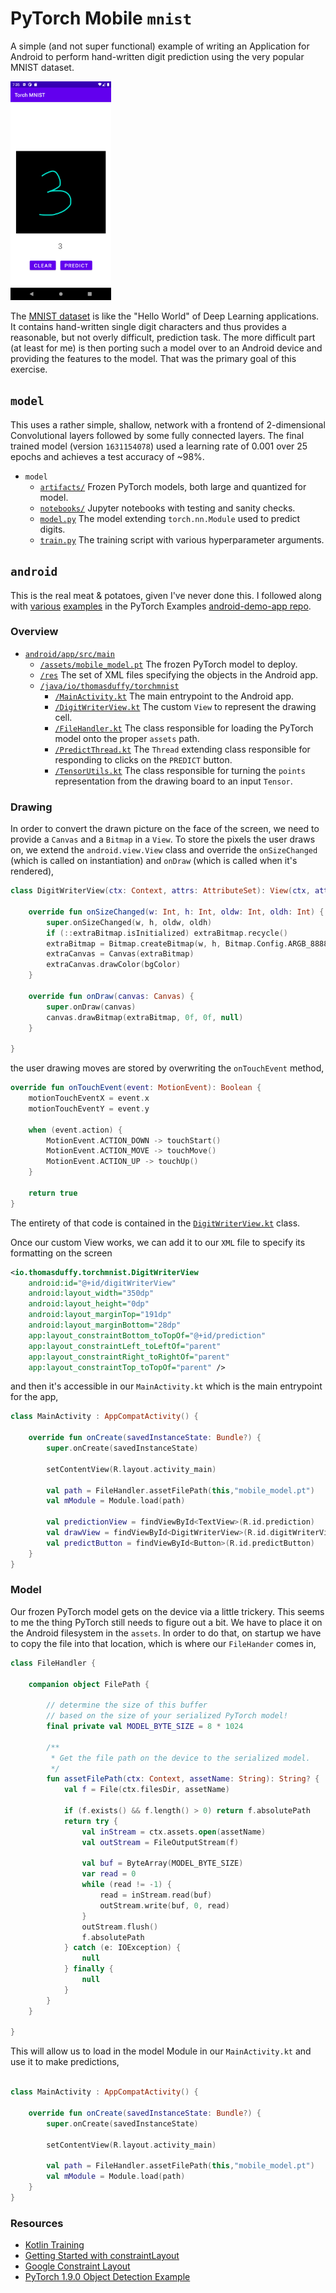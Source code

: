 # PyTorch Mobile `mnist`
A simple (and not super functional) example of writing an Application for Android to perform 
hand-written digit prediction using the very popular MNIST dataset.

<img title="screenshot" src="./images/3_prediction.png" height=350> 

The [MNIST dataset](http://yann.lecun.com/exdb/mnist/) is like the "Hello World" of Deep Learning applications. It contains hand-written single digit characters
and thus provides a reasonable, but not overly difficult, prediction task. The more difficult part (at least for me) is then porting such a model over to an Android device and providing the features to the model. That was the primary goal of this exercise.

## `model`
This uses a rather simple, shallow, network with a frontend of 2-dimensional Convolutional layers followed by some fully connected layers. The final trained model (version `1631154078`) used a learning rate of 0.001 over 25 epochs and achieves a test accuracy of ~98%.
* `model`
    * [`artifacts/`](./model/artifacts) Frozen PyTorch models, both large and quantized for model.
    * [`notebooks/`](./model/notebooks) Jupyter notebooks with testing and sanity checks.
    * [`model.py`](./model/model.py) The model extending `torch.nn.Module` used to predict digits.
    * [`train.py`](./model/train.py) The training script with various hyperparameter arguments.

## `android`
This is the real meat & potatoes, given I've never done this. I followed along with [various](https://github.com/pytorch/android-demo-app/tree/master/ViT4MNIST) [examples](https://github.com/pytorch/android-demo-app/tree/master/PyTorchDemoApp) in the PyTorch Examples [android-demo-app repo](https://github.com/pytorch/android-demo-app).

### Overview
* [`android/app/src/main`](./android/app/src/main/)
    * [`/assets/mobile_model.pt`](./android/app/src/main/assets/) The frozen PyTorch model to deploy.
    * [`/res`](./android/app/src/main/res/) The set of XML files specifying the objects in the Android app.
    * [`/java/io/thomasduffy/torchmnist`](./android/app/src/main/java/io/thomasduffy/torchmnist/)
        * [`/MainActivity.kt`](./android/app/src/main/java/io/thomasduffy/torchmnist/MainActivity.kt) The main entrypoint to the Android app.
        * [`/DigitWriterView.kt`](./android/app/src/main/java/io/thomasduffy/torchmnist/DigitWriterView.kt) The custom `View` to represent the drawing cell.
        * [`/FileHandler.kt`](./android/app/src/main/java/io/thomasduffy/torchmnist/FileHandler.kt) The class responsible for loading the PyTorch model onto the proper `assets` path.
        * [`/PredictThread.kt`](./android/app/src/main/java/io/thomasduffy/torchmnist/PredictThread.kt) The `Thread` extending class responsible for responding to clicks on the `PREDICT` button.
        * [`/TensorUtils.kt`](./android/app/src/main/java/io/thomasduffy/torchmnist/TensorUtils.kt) The class responsible for turning the `points` representation from the drawing board to an input `Tensor`.

### Drawing

In order to convert the drawn picture on the face of the screen, we need to provide a `Canvas` and a `Bitmap` in a `View`. To store the pixels the user draws on, we extend the `android.view.View` class and override the `onSizeChanged` (which is called on instantiation) and `onDraw` (which is called when it's rendered), 

```kotlin
class DigitWriterView(ctx: Context, attrs: AttributeSet): View(ctx, attrs) {

    override fun onSizeChanged(w: Int, h: Int, oldw: Int, oldh: Int) {
        super.onSizeChanged(w, h, oldw, oldh)
        if (::extraBitmap.isInitialized) extraBitmap.recycle()
        extraBitmap = Bitmap.createBitmap(w, h, Bitmap.Config.ARGB_8888)
        extraCanvas = Canvas(extraBitmap)
        extraCanvas.drawColor(bgColor)
    }

    override fun onDraw(canvas: Canvas) {
        super.onDraw(canvas)
        canvas.drawBitmap(extraBitmap, 0f, 0f, null)
    }

}
```

the user drawing moves are stored by overwriting the `onTouchEvent` method,
```kotlin
override fun onTouchEvent(event: MotionEvent): Boolean {
    motionTouchEventX = event.x
    motionTouchEventY = event.y

    when (event.action) {
        MotionEvent.ACTION_DOWN -> touchStart()
        MotionEvent.ACTION_MOVE -> touchMove()
        MotionEvent.ACTION_UP -> touchUp()
    }

    return true
}
```
The entirety of that code is contained in the [`DigitWriterView.kt`](./android/app/src/main/java/io/thomasduffy/torchmnist/DigitWriterView.kt) class.

Once our custom View works, we can add it to our `XML` file to specify its formatting on the screen
```xml
<io.thomasduffy.torchmnist.DigitWriterView
    android:id="@+id/digitWriterView"
    android:layout_width="350dp"
    android:layout_height="0dp"
    android:layout_marginTop="191dp"
    android:layout_marginBottom="28dp"
    app:layout_constraintBottom_toTopOf="@+id/prediction"
    app:layout_constraintLeft_toLeftOf="parent"
    app:layout_constraintRight_toRightOf="parent"
    app:layout_constraintTop_toTopOf="parent" />
```
and then it's accessible in our `MainActivity.kt` which is the main entrypoint for the app,
```kotlin
class MainActivity : AppCompatActivity() {

    override fun onCreate(savedInstanceState: Bundle?) {
        super.onCreate(savedInstanceState)

        setContentView(R.layout.activity_main)

        val path = FileHandler.assetFilePath(this,"mobile_model.pt")
        val mModule = Module.load(path)

        val predictionView = findViewById<TextView>(R.id.prediction)
        val drawView = findViewById<DigitWriterView>(R.id.digitWriterView)
        val predictButton = findViewById<Button>(R.id.predictButton)
    }
}
```

### Model
Our frozen PyTorch model gets on the device via a little trickery. This seems to me the thing PyTorch still needs to figure out a bit. We have to place it on the Android filesystem in the `assets`. In order to do that, on startup we have to copy the file into that location, which is where our `FileHander` comes in,
```kotlin
class FileHandler {

    companion object FilePath {

        // determine the size of this buffer
        // based on the size of your serialized PyTorch model!
        final private val MODEL_BYTE_SIZE = 8 * 1024

        /**
         * Get the file path on the device to the serialized model.
         */
        fun assetFilePath(ctx: Context, assetName: String): String? {
            val f = File(ctx.filesDir, assetName)

            if (f.exists() && f.length() > 0) return f.absolutePath
            return try {
                val inStream = ctx.assets.open(assetName)
                val outStream = FileOutputStream(f)

                val buf = ByteArray(MODEL_BYTE_SIZE)
                var read = 0
                while (read != -1) {
                    read = inStream.read(buf)
                    outStream.write(buf, 0, read)
                }
                outStream.flush()
                f.absolutePath
            } catch (e: IOException) {
                null
            } finally {
                null
            }
        }
    }

}
```

This will allow us to load in the model Module in our `MainActivity.kt` and use it to make predictions,
```kotlin

class MainActivity : AppCompatActivity() {

    override fun onCreate(savedInstanceState: Bundle?) {
        super.onCreate(savedInstanceState)

        setContentView(R.layout.activity_main)

        val path = FileHandler.assetFilePath(this,"mobile_model.pt")
        val mModule = Module.load(path)
    }
}
```

### Resources
- [Kotlin Training](https://developer.android.com/codelabs/advanced-android-kotlin-training-canvas?hl=en&continue=https%3A%2F%2Fcodelabs.developers.google.com%2F%3Fcat%3Dandroid#0)
- [Getting Started with constraintLayout](https://www.raywenderlich.com/9193-constraintlayout-tutorial-for-android-getting-started)
- [Google Constraint Layout](https://developer.android.com/training/constraint-layout)
- [PyTorch 1.9.0 Object Detection Example](https://github.com/pytorch/android-demo-app/blob/master/ObjectDetection/app/src/main/java/org/pytorch/demo/objectdetection/MainActivity.java)